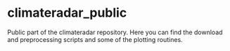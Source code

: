 # climateradar_public
Public part of the climateradar repository. Here you can find the download and preprocessing scripts and some of the plotting routines.
